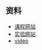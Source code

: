 ## 资料
* [课程网站](http://www.why.ink:8080/ICS/2024/Main_Page)
* [实验网站](https://nju-projectn.github.io/ics-pa-gitbook/ics2024/)
* [video](https://www.bilibili.com/video/BV11BpFe4EmM/?spm_id_from=333.788&vd_source=2a33d03ec3e67e46971208a7faa0dcda)